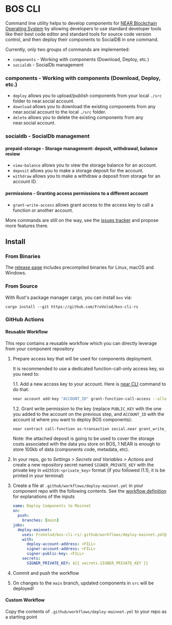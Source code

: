 # BOS CLI

Command line utility helps to develop components for [NEAR Blockchain Operating System](https://near.org/blog/near-announces-the-blockchain-operating-system/) by allowing developers to use standard developer tools like their best code editor and standard tools for source code version control, and then deploy their components to SocialDB in one command.

Currently, only two groups of commands are implemented:

- `components`  -   Working with components (Download, Deploy, etc.)
- `socialdb`    -   SocialDb management

### components  -   Working with components (Download, Deploy, etc.)

- `deploy` allows you to upload/publish components from your local `./src` folder to near.social account.
- `download` allows you to download the existing components from any near.social account to the local `./src` folder.
- `delete` allows you to delete the existing components from any near.social account.

### socialdb    -   SocialDb management

#### prepaid-storage   -   Storage management: deposit, withdrawal, balance review

- `view-balance` allows you to view the storage balance for an account.
- `deposit` allows you to make a storage deposit for the account.
- `withdraw` allows you to make a withdraw a deposit from storage for an account ID.

#### permissions       -   Granting access permissions to a different account

- `grant-write-access` allows grant access to the access key to call a function or another account.

More commands are still on the way, see the [issues tracker](https://github.com/FroVolod/bos-cli-rs/issues) and propose more features there.

## Install

### From Binaries

The [release page](https://github.com/FroVolod/bos-cli-rs/releases) includes precompiled binaries for Linux, macOS and Windows.

### From Source

With Rust's package manager cargo, you can install `bos` via:

```
cargo install --git https://github.com/FroVolod/bos-cli-rs
```

### GitHub Actions

#### Reusable Workflow

This repo contains a reusable workflow which you can directly leverage from your component repository

1. Prepare access key that will be used for components deployment.

   It is recommended to use a dedicated function-call-only access key, so you need to:

   1.1. Add a new access key to your account. Here is [near CLI](https://near.cli.rs) command to do that:

   ```bash
   near account add-key "ACCOUNT_ID" grant-function-call-access --allowance '1 NEAR' --receiver-account-id social.near --method-names 'set' autogenerate-new-keypair print-to-terminal network-config mainnet
   ```
   1.2. Grant write permission to the key (replace `PUBLIC_KEY` with the one you added to the account on the previous step, and `ACCOUNT_ID` with the account id where you want to deploy BOS components):

   ```bash
   near contract call-function as-transaction social.near grant_write_permission json-args '{"public_key": "PUBLIC_KEY", "keys": ["ACCOUNT_ID/widget"]}' prepaid-gas '100.000 TeraGas' attached-deposit '1 NEAR' sign-as "ACCOUNT_ID" network-config mainnet
   ```

   Note: the attached deposit is going to be used to cover the storage costs associated with the data you store on BOS, 1 NEAR is enough to store 100kb of data (components code, metadata, etc).
2. In your repo, go to _Settings > Secrets and Variables > Actions_ and create a new repository secret named `SIGNER_PRIVATE_KEY` with the private key in `ed25519:<private_key>` format (if you followed (1.1), it is be printed in your terminal)
3. Create a file at `.github/workflows/deploy-mainnet.yml` in your component repo with the following contents.
   See the [workflow definition](./github/workflows/deploy-mainnet.yml) for explanations of the inputs

    ```yml
    name: Deploy Components to Mainnet
    on:
      push:
        branches: [main]
    jobs:
      deploy-mainnet:
        uses: FroVolod/bos-cli-rs/.github/workflows/deploy-mainnet.yml@main
        with:
          deploy-account-address: <FILL>
          signer-account-address: <FILL>
          signer-public-key: <FILL>
        secrets:
          SIGNER_PRIVATE_KEY: ${{ secrets.SIGNER_PRIVATE_KEY }}
    ```

4. Commit and push the workflow
5. On changes to the `main` branch, updated components in `src` will be deployed!

#### Custom Workflow

Copy the contents of `.github/workflows/deploy-mainnet.yml` to your repo as a starting point
